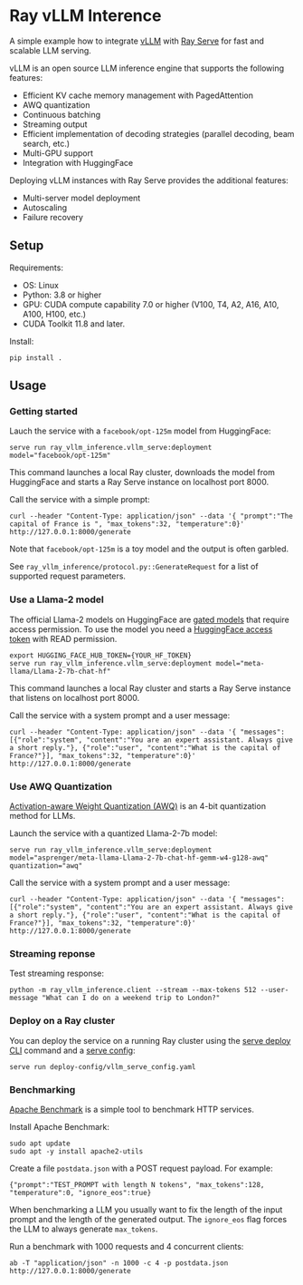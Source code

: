 # Ray vLLM Interence

A simple example how to integrate [vLLM](https://github.com/vllm-project/vllm) with [Ray Serve](https://github.com/ray-project/ray) for fast and scalable LLM serving.

vLLM is an open source LLM inference engine that supports the following features:

  * Efficient KV cache memory management with PagedAttention
  * AWQ quantization
  * Continuous batching
  * Streaming output
  * Efficient implementation of decoding strategies (parallel decoding, beam search, etc.)
  * Multi-GPU support
  * Integration with HuggingFace

Deploying vLLM instances with Ray Serve provides the additional features:

  * Multi-server model deployment
  * Autoscaling
  * Failure recovery

## Setup

Requirements:

 * OS: Linux
 * Python: 3.8 or higher
 * GPU: CUDA compute capability 7.0 or higher (V100, T4, A2, A16, A10, A100, H100, etc.)
 * CUDA Toolkit 11.8 and later.

 Install:

    pip install .

## Usage

### Getting started

Lauch the service with a `facebook/opt-125m` model from HuggingFace:

    serve run ray_vllm_inference.vllm_serve:deployment model="facebook/opt-125m"

This command launches a local Ray cluster, downloads the model from HuggingFace and starts a Ray Serve instance on localhost port 8000.

Call the service with a simple prompt:

    curl --header "Content-Type: application/json" --data '{ "prompt":"The capital of France is ", "max_tokens":32, "temperature":0}' http://127.0.0.1:8000/generate

Note that `facebook/opt-125m` is a toy model and the output is often garbled.

See `ray_vllm_inference/protocol.py::GenerateRequest` for a list of supported request parameters.

### Use a Llama-2 model

The official Llama-2 models on HuggingFace are [gated models](https://huggingface.co/docs/hub/models-gated) that require 
access permission. To use the model you need a [HuggingFace access token](https://huggingface.co/docs/hub/security-tokens) 
with READ permission.

    export HUGGING_FACE_HUB_TOKEN={YOUR_HF_TOKEN}
    serve run ray_vllm_inference.vllm_serve:deployment model="meta-llama/Llama-2-7b-chat-hf"

This command launches a local Ray cluster and starts a Ray Serve instance that listens on localhost port 8000.

Call the service with a system prompt and a user message:

    curl --header "Content-Type: application/json" --data '{ "messages":[{"role":"system", "content":"You are an expert assistant. Always give a short reply."}, {"role":"user", "content":"What is the capital of France?"}], "max_tokens":32, "temperature":0}' http://127.0.0.1:8000/generate

### Use AWQ Quantization

[Activation-aware Weight Quantization (AWQ)](https://github.com/mit-han-lab/llm-awq) is an 4-bit quantization method for LLMs.

Launch the service with a quantized Llama-2-7b model:

    serve run ray_vllm_inference.vllm_serve:deployment model="asprenger/meta-llama-Llama-2-7b-chat-hf-gemm-w4-g128-awq" quantization="awq"

Call the service with a system prompt and a user message:

    curl --header "Content-Type: application/json" --data '{ "messages":[{"role":"system", "content":"You are an expert assistant. Always give a short reply."}, {"role":"user", "content":"What is the capital of France?"}], "max_tokens":32, "temperature":0}' http://127.0.0.1:8000/generate

### Streaming reponse

Test streaming response:

    python -m ray_vllm_inference.client --stream --max-tokens 512 --user-message "What can I do on a weekend trip to London?"

### Deploy on a Ray cluster

You can deploy the service on a running Ray cluster using the [serve deploy CLI](https://docs.ray.io/en/latest/serve/api/index.html#command-line-interface-cli) command and a [serve config](https://docs.ray.io/en/latest/serve/production-guide/config.html):

    serve run deploy-config/vllm_serve_config.yaml

### Benchmarking

[Apache Benchmark](https://httpd.apache.org/docs/2.4/programs/ab.html) is a simple tool to benchmark HTTP services.

Install Apache Benchmark:

    sudo apt update
    sudo apt -y install apache2-utils

Create a file `postdata.json` with a POST request payload. For example:

    {"prompt":"TEST_PROMPT with length N tokens", "max_tokens":128, "temperature":0, "ignore_eos":true}

When benchmarking a LLM you usually want to fix the length of the input prompt and the length of the
generated output. The `ignore_eos` flag forces the LLM to always generate `max_tokens`. 

Run a benchmark with 1000 requests and 4 concurrent clients:

    ab -T "application/json" -n 1000 -c 4 -p postdata.json http://127.0.0.1:8000/generate
